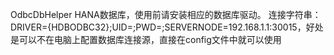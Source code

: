 ﻿OdbcDbHelper
	HANA数据库，使用前请安装相应的数据库驱动。
	连接字符串：DRIVER={HDBODBC32};UID=;PWD=;SERVERNODE=192.168.1.1:30015，好处是可以不在电脑上配置数据库连接源，直接在config文件中就可以使用